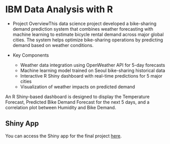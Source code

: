 # IBM Data Analysis with R

* Project OverviewThis data science project developed a bike-sharing demand prediction system that combines weather forecasting with machine learning to estimate bicycle rental demand across major global cities. The system helps optimize bike-sharing operations by predicting demand based on weather conditions.

* Key Components
  * Weather data integration using OpenWeather API for 5-day forecasts
  * Machine learning model trained on Seoul bike-sharing historical data
  * Interactive R Shiny dashboard with real-time predictions for 5 major cities
  * Visualization of weather impacts on predicted demand
 
An R Shiny-based dashboard is designed to display the Temperature Forecast, Predicted Bike Demand Forecast for the next 5 days, and a correlation plot between Humidity and Bike Demand.

## Shiny App
You can access the Shiny app for the final project [here](https://6arash6.shinyapps.io/ibm-data-science-with-r-capstone-project/).

